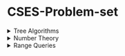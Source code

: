 # CSES-Problem-set

<details><summary>Tree Algorithms</summary>
  <p>
    
[Tree Matching](https://cses.fi/problemset/task/1130/) - [solution by ar_rony1](https://cses.fi/paste/5063358e3ad179a7614a16/)

[Tree Distances II](https://cses.fi/problemset/task/1133/) - [Solution by ar_rony1](https://cses.fi/paste/53eff2f0f436fb2861505d/)  

[Tree Distances I](https://cses.fi/problemset/task/1132) - [Solution by ar_rony1](https://cses.fi/paste/10b381d157426b8e614e49/)

</p>
</details>

<details><summary>Number Theory</summary>
  <p>
    
[Distributing Apples](https://cses.fi/problemset/task/1716) - [solution by ar_rony1](https://cses.fi/paste/06074e54d99c3bb248646e/)

[Christmas Party](https://cses.fi/problemset/task/1717/) - [Solution by ar_rony1](https://cses.fi/paste/98a2da5e2b4745334865d8/)
</p>
</details>

<details><summary>Range Queries</summary>
  <p>
    
[Static Range Minimum Queries](https://cses.fi/problemset/task/1647/) - [solution by ar_rony1](https://cses.fi/paste/486e757d5d10a3dc4f6874/)

[Range Xor Queries](https://cses.fi/problemset/task/1650) - [solution by ar_rony1](https://cses.fi/paste/6eaed65683ac330d5d4a88/)

[Hotel Queries](https://cses.fi/problemset/task/1143) - [solution by ar_rony1](https://cses.fi/paste/097c6f6f4f65b05660ed3e/)

[List Removals](https://cses.fi/problemset/task/1749) - [solution by ar_rony1](https://cses.fi/paste/d860a70f95f193de60f051/)

[Prefix Sum Queries](https://cses.fi/problemset/task/2166) - [solution by ar_rony1](https://cses.fi/paste/334b643029ccb4c760f0d2/)

[Pizzeria Queries](https://cses.fi/problemset/task/2206/) [Solution by ar_rony1](https://cses.fi/paste/3ed2cb27fa8443df60f33b/)





</p>
</details>

